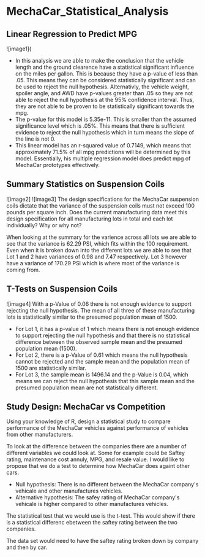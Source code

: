 # MechaCar_Statistical_Analysis

## Linear Regression to Predict MPG
![image1](
* In this analysis we are able to make the conclusion that the vehicle length and the ground clearence have a statistical significant influence on the miles per gallon. This is because they have a p-value of less than .05. This means they can be considered statistically significant and can be used to reject the null hypothesis. Alternativly, the vehicle weight, spoiler angle, and AWD have p-values greater than .05 so they are not able to reject the null hypothesis at the 95% confidence interval. Thus, they are not able to be proven to be statistically significant towards the mpg. 
* The p-value for this model is 5.35e-11. This is smaller than the assumed significance level which is .05%. This means that there is sufficient evidence to reject the null hypothesis which in turn means the slope of the line is not 0.
* This linear model has an r-squared value of 0.7149, which means that approximately 71.5% of all mpg predictions will be determined by this model. Essentially, his multiple regression model does predict mpg of MechaCar prototypes effectively.

## Summary Statistics on Suspension Coils
![image2]
![image3]
The design specifications for the MechaCar suspension coils dictate that the variance of the suspension coils must not exceed 100 pounds per square inch. Does the current manufacturing data meet this design specification for all manufacturing lots in total and each lot individually? Why or why not?

When looking at the summary for the varience across all lots we are able to see that the variance is 62.29 PSI, which fits within the 100 requirement. Even when it is broken down into the different lots we are able to see that Lot 1 and 2 have variances of 0.98 and 7.47 respectively. Lot 3 however have a variance of 170.29 PSI which is where most of the variance is coming from.

## T-Tests on Suspension Coils
![image4]
With a p-Value of 0.06 there is not enough evidence to support rejecting the null hypothesis. The mean of all three of these manufacturing lots is statistically similar to the presumed population mean of 1500. 
* For Lot 1, it has a p-value of 1 which means there is not enough evidence to support rejecting the null hypothesis and that there is no statistical difference between the observed sample mean and the presumed population mean (1500).
* For Lot 2, there is a p-Value of 0.61 which means the null hypothesis cannot be rejected and the sample mean and the population mean of 1500 are statistically similar.
* For Lot 3, the sample mean is 1496.14 and the p-Value is 0.04, which means we can reject the null hypothesis that this sample mean and the presumed population mean are not statistically different.

## Study Design: MechaCar vs Competition
Using your knowledge of R, design a statistical study to compare performance of the MechaCar vehicles against performance of vehicles from other manufacturers.

To look at the difference between the companies there are a number of different variables we could look at. Some for example could be Saftey rating, maintenance cost annuly, MPG, and resale value. I would like to propose that we do a test to determine how MechaCar does againt other cars.

* Null hypothesis: There is no different between the MechaCar company's vehicale and other manufactures vehicles.
* Alternative hypothesis: The safey rating of  MechaCar company's vehicale is higher compared to other manufactures vehicles.

The statistical test that we would use is the t-test. This would show if there is a statistical differenc ebetween the saftey rating between the two companies.

The data set would need to have the saftey rating broken down by company and then by car. 
